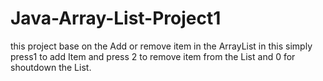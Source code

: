# Java-Array-List-Project1
this project base on the Add or remove item in the ArrayList in this simply press1 to add Item and press 2 to remove item  from the List and 0 for shoutdown the List.
